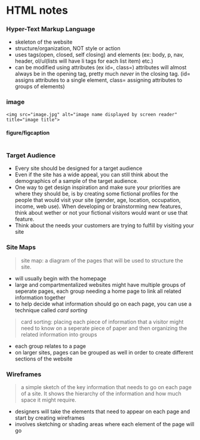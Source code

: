 # HTML notes 
### Hyper-Text Markup Language
- skeleton of the website
- structure/organization, NOT style or action
- uses tags(open, closed, self closing) and elements (ex: body, p, nav, header, ol/ul(lists will have li tags for each list item) etc.)
- can be modified using attributes (ex id=, class=) attributes will almost always be in the opening tag, pretty much *never* in the closing tag.  (id= assigns attributes to a single element, class= assigning attributes to groups of elements)

### image
```
<img src="image.jpg" alt="image name displayed by screen reader" title="image title">
```
#### figure/figcaption
```

```
### Target Audience
- Every site should be designed for a target audience
- Even if the site has a wide appeal, you can still think about the demographics of a sample of the target audience.
- One way to get design inspiration and make sure your priorities are where they should be, is by creating some fictional profiles for the people that would visit your site (gender, age, location, occupation, income, web use). When developing or brainstorming new features, think about wether or not your fictional visitors would want or use that feature.
- Think about the needs your customers are trying to fulfill by visiting your site

### Site Maps
> site map:  a diagram of the pages that will be used to structure the site. 
- will usually begin with the homepage
- large and compartmentalized websites might have multiple groups of seperate pages, each group needing a home page to link all related information together
- to help decide what information should go on each page, you can use a technique called *card sorting*

> card sorting: placing each piece of information that a visitor might need to know on a seperate piece of paper and then organizing the related information into groups
- each group relates to a page
- on larger sites, pages can be grouped as well in order to create different sections of the website

### Wireframes
>  a simple sketch of the key information that needs to go on each page of a site. It shows the hierarchy of the information and how much space it might require.
- designers will take the elements that need to appear on each page and start by creating wireframes
-  involves sketching or shading areas where each element of the page will go 